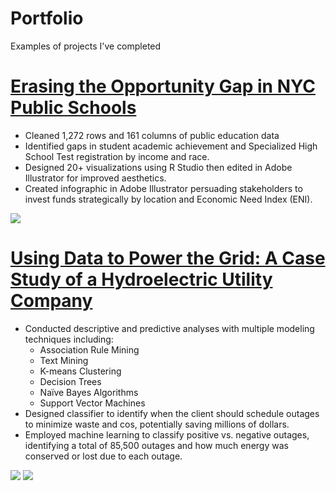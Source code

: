 # Portfolio
Examples of projects I've completed

# [Erasing the Opportunity Gap in NYC Public Schools](https://github.com/vladimir-dinolov/NYDOE.git)
* Cleaned 1,272 rows and 161 columns of public education data
* Identified gaps in student academic achievement and Specialized High School Test registration by income and race.
* Designed 20+ visualizations using R Studio then edited in Adobe Illustrator for improved aesthetics.
* Created infographic in Adobe Illustrator persuading stakeholders to invest funds strategically by location and Economic Need Index (ENI). 

![](https://github.com/vladimir-dinolov/Portfolio/blob/main/images/Infographic.PNG)


# [Using Data to Power the Grid: A Case Study of a Hydroelectric Utility Company](https://github.com/vladimir-dinolov/Hydro.git)
* Conducted descriptive and predictive analyses with multiple modeling techniques including:
  * Association Rule Mining
  * Text Mining
  * K-means Clustering
  * Decision Trees
  * Naïve Bayes Algorithms
  * Support Vector Machines  
* Designed classifier to identify when the client should schedule outages to minimize waste and cos, potentially saving millions of dollars.  
* Employed machine learning to classify positive vs. negative outages, identifying a total of 85,500 outages and how much energy was conserved or lost due to each outage. 

![](https://github.com/vladimir-dinolov/Portfolio/blob/main/images/K-means%20Clusters.PNG?raw=true)
![](https://github.com/vladimir-dinolov/Portfolio/blob/main/images/Outage%20Word%20Clouds.PNG?raw=true)
